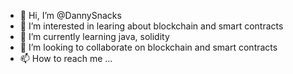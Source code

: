- 👋 Hi, I’m @DannySnacks
- 👀 I’m interested in learing about blockchain and smart contracts
- 🌱 I’m currently learning java, solidity
- 💞️ I’m looking to collaborate on blockchain and smart contracts
- 📫 How to reach me ...

<!---
DannySnacks/DannySnacks is a ✨ special ✨ repository because its `README.md` (this file) appears on your GitHub profile.
You can click the Preview link to take a look at your changes.
--->
